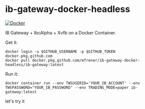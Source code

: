 # ib-gateway-docker-headless

[![Docker](https://github.com/HMB-research/ib-gateway-docker-headless/actions/workflows/docker-publish.yml/badge.svg)](https://github.com/HMB-research/ib-gateway-docker-headless/actions/workflows/docker-publish.yml)

IB Gateway + IbcAlpha + Xvfb on a Docker Container.

Get it:
```
docker login -u $GITHUB_USERNAME -p $GITHUB_TOKEN docker.pkg.github.com
docker pull docker.pkg.github.com/mfrener/ib-gateway-docker-headless/ib-gateway:latest
```

Run it:
```
docker container run --env TWSUSERID='YOUR_IB_ACCOUNT' --env TWSPASSWORD="YOUR_IB_PASSWORD" --env TRADING_MODE=paper ib-gateway:latest
```

let's try it
